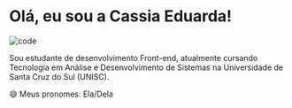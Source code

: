 # Olá, eu sou a Cassia Eduarda!

![code](https://user-images.githubusercontent.com/80048051/226607683-e9b692b9-0ba6-44ff-8333-dadc2cca2419.gif)


Sou estudante de desenvolvimento Front-end, atualmente cursando Tecnologia em Análise e Desenvolvimento de Sistemas na Universidade de Santa Cruz do Sul (UNISC).

😄 Meus pronomes: Ela/Dela
